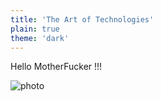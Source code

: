 ```yaml
--- 
title: 'The Art of Technologies'
plain: true
theme: 'dark'
---
```


Hello MotherFucker !!! 

![photo](https://drive.google.com/file/d/1Wrm6UDWc86LmQkRpgFK94YWtJ5eKX2gc/view?usp=share_link)

